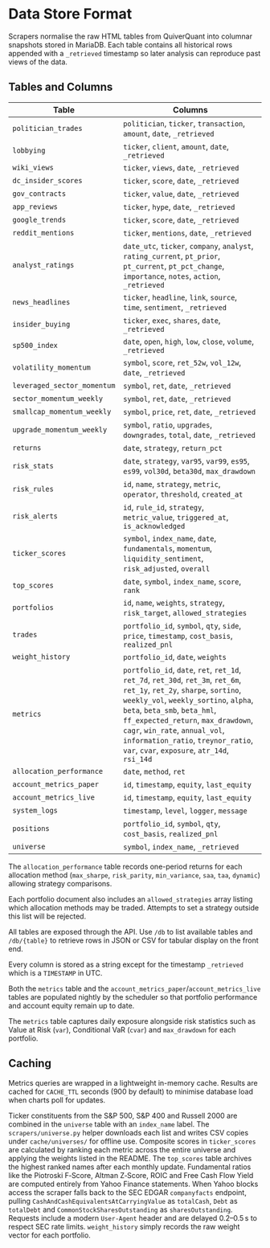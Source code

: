 # Data Store Format

Scrapers normalise the raw HTML tables from QuiverQuant into columnar snapshots stored in MariaDB.
Each table contains all historical rows appended with a `_retrieved` timestamp so later
analysis can reproduce past views of the data.

## Tables and Columns

| Table | Columns |
|-------|---------|
| `politician_trades` | `politician`, `ticker`, `transaction`, `amount`, `date`, `_retrieved` |
| `lobbying` | `ticker`, `client`, `amount`, `date`, `_retrieved` |
| `wiki_views` | `ticker`, `views`, `date`, `_retrieved` |
| `dc_insider_scores` | `ticker`, `score`, `date`, `_retrieved` |
| `gov_contracts` | `ticker`, `value`, `date`, `_retrieved` |
| `app_reviews` | `ticker`, `hype`, `date`, `_retrieved` |
| `google_trends` | `ticker`, `score`, `date`, `_retrieved` |
| `reddit_mentions` | `ticker`, `mentions`, `date`, `_retrieved` |
| `analyst_ratings` | `date_utc`, `ticker`, `company`, `analyst`, `rating_current`, `pt_prior`, `pt_current`, `pt_pct_change`, `importance`, `notes`, `action`, `_retrieved` |
| `news_headlines` | `ticker`, `headline`, `link`, `source`, `time`, `sentiment`, `_retrieved` |
| `insider_buying` | `ticker`, `exec`, `shares`, `date`, `_retrieved` |
| `sp500_index` | `date`, `open`, `high`, `low`, `close`, `volume`, `_retrieved` |
| `volatility_momentum` | `symbol`, `score`, `ret_52w`, `vol_12w`, `date`, `_retrieved` |
| `leveraged_sector_momentum` | `symbol`, `ret`, `date`, `_retrieved` |
| `sector_momentum_weekly` | `symbol`, `ret`, `date`, `_retrieved` |
| `smallcap_momentum_weekly` | `symbol`, `price`, `ret`, `date`, `_retrieved` |
| `upgrade_momentum_weekly` | `symbol`, `ratio`, `upgrades`, `downgrades`, `total`, `date`, `_retrieved` |
| `returns` | `date`, `strategy`, `return_pct` |
| `risk_stats` | `date`, `strategy`, `var95`, `var99`, `es95`, `es99`, `vol30d`, `beta30d`, `max_drawdown` |
| `risk_rules` | `id`, `name`, `strategy`, `metric`, `operator`, `threshold`, `created_at` |
| `risk_alerts` | `id`, `rule_id`, `strategy`, `metric_value`, `triggered_at`, `is_acknowledged` |
| `ticker_scores` | `symbol`, `index_name`, `date`, `fundamentals`, `momentum`, `liquidity_sentiment`, `risk_adjusted`, `overall` |
| `top_scores` | `date`, `symbol`, `index_name`, `score`, `rank` |
| `portfolios` | `id`, `name`, `weights`, `strategy`, `risk_target`, `allowed_strategies` |
| `trades` | `portfolio_id`, `symbol`, `qty`, `side`, `price`, `timestamp`, `cost_basis`, `realized_pnl` |
| `weight_history` | `portfolio_id`, `date`, `weights` |
| `metrics` | `portfolio_id`, `date`, `ret`, `ret_1d`, `ret_7d`, `ret_30d`, `ret_3m`, `ret_6m`, `ret_1y`, `ret_2y`, `sharpe`, `sortino`, `weekly_vol`, `weekly_sortino`, `alpha`, `beta`, `beta_smb`, `beta_hml`, `ff_expected_return`, `max_drawdown`, `cagr`, `win_rate`, `annual_vol`, `information_ratio`, `treynor_ratio`, `var`, `cvar`, `exposure`, `atr_14d`, `rsi_14d` |
| `allocation_performance` | `date`, `method`, `ret` |
| `account_metrics_paper` | `id`, `timestamp`, `equity`, `last_equity` |
| `account_metrics_live` | `id`, `timestamp`, `equity`, `last_equity` |
| `system_logs` | `timestamp`, `level`, `logger`, `message` |
| `positions` | `portfolio_id`, `symbol`, `qty`, `cost_basis`, `realized_pnl` |
| `universe` | `symbol`, `index_name`, `_retrieved` |

The `allocation_performance` table records one-period returns for each allocation method (`max_sharpe`, `risk_parity`, `min_variance`, `saa`, `taa`, `dynamic`) allowing strategy comparisons.

Each portfolio document also includes an `allowed_strategies` array listing which allocation methods may be traded. Attempts to
set a strategy outside this list will be rejected.

All tables are exposed through the API. Use `/db` to list available tables and `/db/{table}` to retrieve rows in JSON or CSV for tabular display on the front end.

Every column is stored as a string except for the timestamp `_retrieved` which is a `TIMESTAMP` in UTC.

Both the `metrics` table and the `account_metrics_paper`/`account_metrics_live` tables are populated nightly by
the scheduler so that portfolio performance and account equity remain up
to date.

The `metrics` table captures daily exposure alongside risk statistics such
as Value at Risk (`var`), Conditional VaR (`cvar`) and `max_drawdown` for
each portfolio.

## Caching

Metrics queries are wrapped in a lightweight in-memory cache. Results are
cached for ``CACHE_TTL`` seconds (900 by default) to minimise database
load when charts poll for updates.

Ticker constituents from the S&P 500, S&P 400 and Russell 2000 are
combined in the `universe` table with an `index_name` label. The
`scrapers/universe.py` helper downloads each list and writes CSV copies
under `cache/universes/` for offline use.
Composite scores in `ticker_scores` are calculated by ranking each metric
across the entire universe and applying the weights listed in the README.
The `top_scores` table archives the highest ranked names after each monthly update.
Fundamental ratios like the Piotroski F‑Score, Altman Z‑Score, ROIC and
Free Cash Flow Yield are computed entirely from Yahoo Finance statements.
When Yahoo blocks access the scraper falls back to the SEC EDGAR
``companyfacts`` endpoint, pulling ``CashAndCashEquivalentsAtCarryingValue``
as ``totalCash``, ``Debt`` as ``totalDebt`` and
``CommonStockSharesOutstanding`` as ``sharesOutstanding``. Requests include a
modern ``User-Agent`` header and are delayed 0.2–0.5 s to respect SEC rate
limits. `weight_history` simply records the raw weight vector for each
portfolio.
